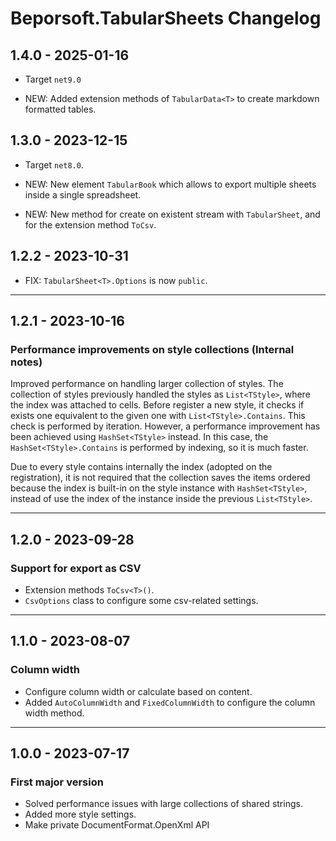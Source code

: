 # Beporsoft.TabularSheets Changelog

## 1.4.0 - 2025-01-16

- Target `net9.0`

- NEW: Added extension methods of `TabularData<T>` to create markdown formatted tables.

## 1.3.0 - 2023-12-15

- Target `net8.0`.

- NEW: New element `TabularBook` which allows to export multiple sheets inside a single spreadsheet.

- NEW: New method for create on existent stream with `TabularSheet`, and for the extension method `ToCsv`.


## 1.2.2 - 2023-10-31

- FIX: `TabularSheet<T>.Options` is now `public`.
---

## 1.2.1 - 2023-10-16

### Performance improvements on style collections (Internal notes)

Improved performance on handling larger collection of styles. The collection of styles previously handled the styles as `List<TStyle>`, where the index was attached to cells. Before register a new style, it checks if exists one equivalent to the given one with `List<TStyle>.Contains`. This check is performed by iteration. However, a performance improvement has been achieved using `HashSet<TStyle>` instead. In this case, the `HashSet<TStyle>.Contains` is performed by indexing, so it is much faster.

Due to every style contains internally the index (adopted on the registration), it is not required that the collection saves the items ordered because the index is built-in on the style instance with `HashSet<TStyle>`, instead of use the index of the instance inside the previous `List<TStyle>`.

---

## 1.2.0 - 2023-09-28

### Support for export as CSV
- Extension methods `ToCsv<T>()`.
- `CsvOptions` class to configure some csv-related settings.
---

## 1.1.0 - 2023-08-07

### Column width

- Configure column width or calculate based on content.
- Added `AutoColumnWidth` and `FixedColumnWidth` to configure the column width method.
---

## 1.0.0 - 2023-07-17

### First major version
- Solved performance issues with large collections of shared strings.
- Added more style settings.
- Make private DocumentFormat.OpenXml API